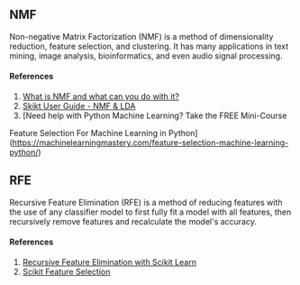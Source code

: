 ## NMF
Non-negative Matrix Factorization (NMF) is a method of dimensionality reduction, feature selection, and clustering. It has many applications in text mining, image analysis, bioinformatics, and even audio signal processing.

#### References
1. [What is NMF and what can you do with it?](https://iksinc.online/2016/03/21/what-is-nmf-and-what-can-you-do-with-it/)
2. [Skikt User Guide - NMF & LDA](http://scikit-learn.org/stable/auto_examples/applications/plot_topics_extraction_with_nmf_lda.html#sphx-glr-auto-examples-applications-plot-topics-extraction-with-nmf-lda-py)
3. [Need help with Python Machine Learning? Take the FREE Mini-Course

Feature Selection For Machine Learning in Python](https://machinelearningmastery.com/feature-selection-machine-learning-python/)


## RFE
Recursive Feature Elimination (RFE) is a method of reducing features with the use of any classifier model to first fully fit a model with all features, then recursively remove features and recalculate the model's accuracy. 

#### References
1. [Recursive Feature Elimination with Scikit Learn](https://medium.com/@aneesha/recursive-feature-elimination-with-scikit-learn-3a2cbdf23fb7)
2. [Scikit Feature Selection](http://scikit-learn.org/stable/modules/feature_selection.html#rfe)
